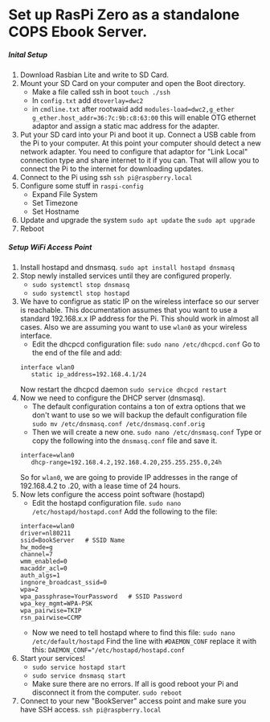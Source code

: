 # Set up RasPi Zero as a standalone COPS Ebook Server.

##### Inital Setup
1. Download Rasbian Lite and write to SD Card.
2. Mount your SD Card on your computer and open the Boot directory.
   - Make a file called ssh in boot `touch ./ssh`
   - In `config.txt` add `dtoverlay=dwc2`
   - in `cmdline.txt` after rootwaid add `modules-load=dwc2,g_ether g_ether.host_addr=36:7c:9b:c8:63:00` this will enable OTG ethernet adaptor and assign a static mac address for the adapter.
3. Put your SD card into your Pi and boot it up. Connect a USB cable from the Pi to your computer. At this point your computer should detect a new network adapter. You need to configure that adaptor for "Link Local"  connection type and share internet to it if you can. That will allow you to connect the Pi to the internet for downloading updates.
4. Connect to the Pi using ssh `ssh pi@raspberry.local`
5. Configure some stuff in `raspi-config`
   - Expand File System
   - Set Timezone
   - Set Hostname
6. Update and upgrade the system `sudo apt update` the `sudo apt upgrade`
7. Reboot

##### Setup WiFi Access Point
1. Install hostapd and dnsmasq. `sudo apt install hostapd dnsmasq`
2. Stop newly installed services until they are configured properly.
   - `sudo systemctl stop dnsmasq`
   - `sudo systemctl stop hostapd`
3. We have to configrue as static IP on the wireless interface so our server is reachable. This documentation assumes that you want to use a standard 192.168.x.x IP address for the Pi. This should work in almost all cases. Also we are assuming you want to use `wlan0` as your wireless interface.
   - Edit the dhcpcd configuration file:
   `sudo nano /etc/dhcpcd.conf`
   Go to the end of the file and add:
   ```
   interface wlan0
      static ip_address=192.168.4.1/24
   ```
   Now restart the dhcpcd daemon `sudo service dhcpcd restart`
2. Now we need to configure the DHCP server (dnsmasq).
   - The default configuration contains a ton of extra options that we don't want to use so we will backup the default configuration file `sudo mv /etc/dnsmasq.conf /etc/dnsmasq.conf.orig`
   - Then we will create a new one. `sudo nano /etc/dnsmasq.conf`
   Type or copy the following into the `dnsmasq.conf` file and save it.
   ```
   interface=wlan0
      dhcp-range=192.168.4.2,192.168.4.20,255.255.255.0,24h
   ```
   So for `wlan0`, we are going to provide IP addresses in the range of 192.168.4.2 to .20, with a lease time of 24 hours.
3. Now lets configure the access point software (hostapd)
   - Edit the hostapd configuration file. `sudo nano /etc/hostapd/hostapd.conf`
   Add the following to the file:
   ```
   interface=wlan0
   driver=nl80211
   ssid=BookServer   # SSID Name
   hw_mode=g
   channel=7
   wmm_enabled=0
   macaddr_acl=0
   auth_algs=1
   ingnore_broadcast_ssid=0
   wpa=2
   wpa_passphrase=YourPassword   # SSID Password
   wpa_key_mgmt=WPA-PSK
   wpa_pairwise=TKIP
   rsn_pairwise=CCMP
   ```
   - Now we need to tell hostapd where to find this file: `sudo nano /etc/default/hostapd`
   Find the line with `#DAEMON_CONF` replace it with this:
   `DAEMON_CONF="/etc/hostapd/hostapd.conf`
4. Start your services!
   - `sudo service hostapd start`
   - `sudo service dnsmasq start`
   - Make sure there are no errors. If all is good reboot your Pi and disconnect it from the computer. `sudo reboot`
5. Connect to your new "BookServer" access point and make sure you have SSH access. `ssh pi@raspberry.local`
